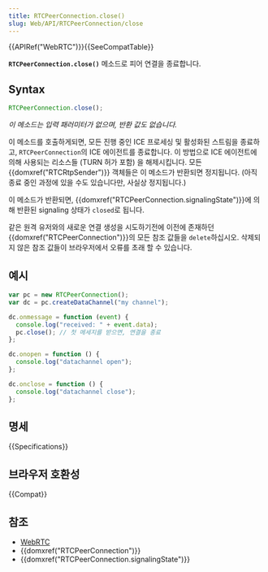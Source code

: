 ```yaml
---
title: RTCPeerConnection.close()
slug: Web/API/RTCPeerConnection/close
---
```


{{APIRef("WebRTC")}}{{SeeCompatTable}}

**`RTCPeerConnection.close()`** 메소드로 피어 연결을 종료합니다.

## Syntax

```js
RTCPeerConnection.close();
```

_이 메소드는 입력 패러미터가 없으며, 반환 값도 없습니다._

이 메소드를 호출하게되면, 모든 진행 중인 ICE 프로세싱 및 활성화된 스트림을 종료하고, `RTCPeerConnection`의 ICE 에이전트를 종료합니다. 이 방법으로 ICE 에이전트에 의해 사용되는 리소스들 (TURN 허가 포함) 을 해제시킵니다. 모든 {{domxref("RTCRtpSender")}} 객체들은 이 메소드가 반환되면 정지됩니다. (아직 종료 중인 과정에 있을 수도 있습니다만, 사실상 정지됩니다.)

이 메소드가 반환되면, {{domxref("RTCPeerConnection.signalingState")}}에 의해 반환된 signaling 상태가 `closed`로 됩니다.

같은 원격 유저와의 새로운 연결 생성을 시도하기전에 이전에 존재하던 {{domxref("RTCPeerConnection")}}의 모든 참조 값들을 `delete`하십시오. 삭제되지 않은 참조 값들이 브라우저에서 오류를 초래 할 수 있습니다.

## 예시

```js
var pc = new RTCPeerConnection();
var dc = pc.createDataChannel("my channel");

dc.onmessage = function (event) {
  console.log("received: " + event.data);
  pc.close(); // 첫 메세지를 받으면, 연결을 종료
};

dc.onopen = function () {
  console.log("datachannel open");
};

dc.onclose = function () {
  console.log("datachannel close");
};
```

## 명세

{{Specifications}}

## 브라우저 호환성

{{Compat}}

## 참조

- [WebRTC](/ko/docs/Web/Guide/API/WebRTC)
- {{domxref("RTCPeerConnection")}}
- {{domxref("RTCPeerConnection.signalingState")}}
